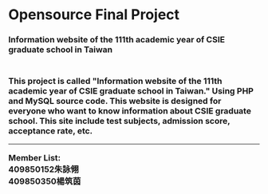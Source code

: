 # Opensource Final Project

<H3>Information website of the 111th academic year of CSIE graduate school in Taiwan<H3/><br/>
This project is called "Information website of the 111th academic year of CSIE graduate school in Taiwan." Using PHP and MySQL source code.
This website is designed for everyone who want to know information about CSIE graduate school.
This site include test subjects, admission score, acceptance rate, etc.
<hr/>


Member List:<br/>
409850152朱詠翎<br/>
409850350楊筑茵
